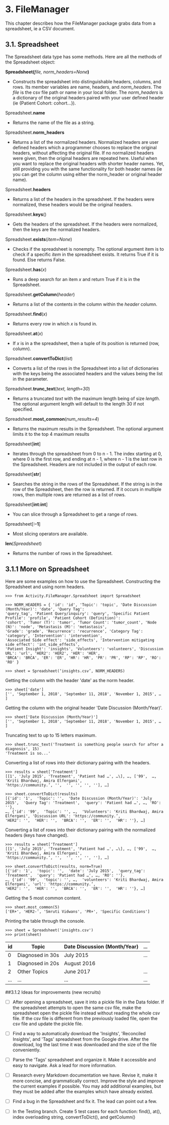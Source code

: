 
# 3. FileManager

This chapter describes how the FileManager package grabs data from a spreadsheet, ie a CSV document.

## 3.1. Spreadsheet

The Spreadsheet data type has some methods. Here are all the methods of the Spreadsheet object:

**Spreadsheet(**_file, norm\_headers=None_**)**

* Constructs the spreadsheet into distinguishable headers, columns, and rows. Its member variables are name, headers, 
and _norm\_headers_. The _file_ is the csv file path or name in your local folder. The _norm\_headers_ is a dictionary 
of the original headers paired with your user defined header (ie {Patient Cohort: cohort…}).

Spreadsheet.**name**

* Returns the name of the file as a string.

Spreadsheet.**norm\_headers**

* Returns a list of the normalized headers. Normalized headers are user defined headers which a programmer chooses to 
replace the original headers, without affecting the original file. If no normalized headers were given, then the 
original headers are repeated here. Useful when you want to replace the original headers with shorter header names. 
Yet, still providing you with the same functionality for both header names (ie you can get the column using either the 
norm\_header or original header name).

Spreadsheet.**headers**

* Returns a list of the headers in the spreadsheet. If the headers were normalized, these headers would be the original 
headers.

Spreadsheet.**keys**()

* Gets the headers of the spreadsheet. If the headers were normalized, then the keys are the normalized headers.

Spreadsheet.**exists**(_item=None_)

* Checks if the spreadsheet is nonempty. The optional argument item is to check if a specific _item_ in the spreadsheet 
exists. It returns True if it is found. Else returns False.

Spreadsheet.**has**(_x_)

* Runs a deep search for an item _x_ and return True if it is in the Spreadsheet.

Spreadsheet.**getColumn**(_header_)

* Returns a list of the contents in the column within the _header_ column.

Spreadsheet.**find**(_x_)

* Returns every row in which _x_ is found in.

Spreadsheet.**at**(_x_)

* If _x_ is in a the spreadsheet, then a tuple of its position is returned (row, column). 

Spreadsheet.**convertToDict**(_list_)

* Converts a list of the rows in the Spreadsheet into a list of dictionaries with the keys being the associated headers 
and the values being the list in the parameter.

Spreadsheet.**trunc\_text**(_text, length=30_)

* Returns a truncated _text_ with the maximum length being of size _length_. The optional argument length will default 
to the length 30 if not specified.

Spreadsheet.**most\_common**(_num\_results=4_)

* Returns the maximum results in the Spreadsheet. The optional argument limits it to the top 4 maximum results

Spreadsheet\[**int**\]

* Iterates through the spreadsheet from 0 to n - 1. The index starting at 0, where 0 is the first row, and ending at 
n - 1, where n - 1 is the last row in the Spreadsheet. Headers are not included in the output of each row.

Spreadsheet\[**str**\]

* Searches the string in the rows of the Spreadsheet. If the string is in the row of the Spreadsheet, 
then the row is returned. If it occurs in multiple rows, then multiple rows are returned as a list of rows.

Spreadsheet\[**int:int**\]

* You can slice through a Spreadsheet to get a range of rows.

Spreadsheet\[**:-1**\]

* Most slicing operators are available.

**len**(_Spreadsheet_)
* Returns the number of rows in the Spreadsheet.

## 3.1.1 More on Spreadsheet

Here are some examples on how to use the Spreadsheet. 
Constructing the Spreadsheet and using norm headers.
```
>>> from Activity.FileManager.Spreadsheet import Spreadsheet  

>>> NORM_HEADERS = { 'id': 'id', 'Topic': 'topic', 'Date Discussion (Month/Year)': 'date', 'Query Tag': 
'query_tag', 'Patient Query/inquiry': 'query', 'Specific Patient Profile': 'profile', 'Patient Cohort (Definition)': 
'cohort', 'Tumor (T)': 'tumor', 'Tumor Count': 'tumor_count', 'Node (N)': 'node', 'Metastasis (M)': 'metastasis', 
'Grade': 'grade', 'Recurrence': 'recurrence', 'Category Tag': 'category', 'Intervention': 'intervention',
'Associated Side effect': 'side_effects', 'Intervention mitigating side effect': 'int_side_effects',
'Patient Insight': 'insights', 'Volunteers': 'volunteers', 'Discussion URL': 'url', 'HER2': 'HER2', 'HER': 'HER',
'BRCA': 'BRCA', 'ER': 'ER', 'HR': 'HR', 'PR': 'PR', 'RP': 'RP', 'RO': 'RO' }  
 
>>> sheet = Spreadsheet(‘insights.csv’, NORM_HEADERS)  
```

Getting the column with the header 'date' as the norm header.
```
>>> sheet['date']  
['', 'September 1, 2018', 'September 11, 2018', 'November 1, 2015', … ]  
```
Getting the column with the original header 'Date Discussion (Month/Year)'.
```
>>> sheet['Date Discussion (Month/Year)']  
['', 'September 1, 2018', 'September 11, 2018', 'November 1, 2015', … ]  
```

Truncating text to up to 15 letters maximum.
```
>>> sheet.trunc_text('Treatment is something people search for after a diagnosis', 15)  
'Treatment is so...'   
```
Converting a list of rows into their dictionary pairing with the headers.
```
>>> results = sheet['Treatment']  
[[1', 'July 2015', 'Treatment', 'Patient had …', …\], …, ['99',  …,  'Kriti Bhardwaj, Amira Elfergani',
'https://community.’, '',  '', '', '', ''], …]

>>> sheet.convertToDict(results)  
[{'id': '1',  'Topic': '',  'Date Discussion (Month/Year)': 'July 2015',  'Query Tag': 'Treatment',  'query': 'Patient had …', …, 'RO': ''}, 
…, {'id': '99',  'Topic': '', …,  'Volunteers': 'Kriti Bhardwaj, Amira Elfergani', 'Discussion URL': 'https://community.’, 
'HER2': '',  'HER': '',  'BRCA': '',  'ER': '',  'HR': ''}, …]
```

Converting a list of rows into their dictionary pairing with the normalized headers (keys have changed).
```
>>> results = sheet['Treatment']  
[[1', 'July 2015', 'Treatment', 'Patient had …', …\], …, ['99',  …,  'Kriti Bhardwaj, Amira Elfergani',
'https://community.’, '',  '', '', '', ''], …]

>>> sheet.convertToDict(results, norm=True)  
[{'id': '1',  'topic': '',  'date': 'July 2015',  'query_tag': 'Treatment',  'query': 'Patient had …', …, 'RO': ''}, 
…, {'id': '99',  'topic': '', …,  'volunteers': 'Kriti Bhardwaj, Amira Elfergani', 'url': 'https://community.’, 
'HER2': '',  'HER': '',  'BRCA': '',  'ER': '',  'HR': ''}, …]
```

Getting the 5 most common content.
```
>>> sheet.most_common(5)
['ER+', 'HER2-', 'Smruti Vidwans', 'PR+', 'Specific Conditions'] 
```

Printing the table through the console.
```
>>> sheet = Spreadsheet('insights.csv')  
>>> print(sheet)  
```
| id  | Topic | Date Discussion (Month/Year) | ... |
| --- | --- | --- | --- |
| 0  | Diagnosed in 30s | July 2015   | ... |
| 1 | Diagnosed in 20s | August 2016  | 
| 2 | Other Topics | June 2017  | ... |
| ... | ... | ...  | ... | ...   | ... |


##3.1.2 Ideas for improvements (new recruits)

- [ ] After opening a spreadsheet, save it into a pickle file in the Data folder. If the spreadsheet attempts to open 
the same csv file, make the spreadsheet open the pickle file instead without reading the whole csv file. If the csv file 
is different from the previously loaded file, open the csv file and update the pickle file.

- [ ] Find a way to automatically download the 'Insights', 'Reconciled Insights', and 'Tags' spreadsheet from the 
Google drive. After the download, log the last time it was downloaded and the size of the file conveniently.

- [ ] Parse the 'Tags' spreadsheet and organize it. Make it accessible and easy to navigate. Ask a lead for more 
information. 

- [ ] Research every Markdown documentation we have. Revise it, make it more concise, and grammatically correct. 
Improve the style and improve the current examples if possible. You may add additional examples, but they must be added
after the examples which have already existed. 

- [ ] Find a bug in the Spreadsheet and fix it. The lead can point out a few.

- [ ] In the Testing branch. Create 5 test cases for each function: find(), at(), index overloading string, 
convertToDict(), and getColumn()

